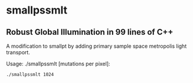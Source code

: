 # smallpssmlt

## Robust Global Illumination in 99 lines of C++

A modification to smallpt by adding primary sample space metropolis light transport.

Usage: ./smallpssmlt [mutations per pixel]:

```
./smallpssmlt 1024
```
